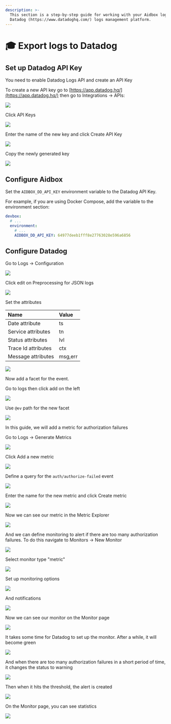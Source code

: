 ```yaml
---
description: >-
  This section is a step-by-step guide for working with your Aidbox logs with
  Datadog (https://www.datadoghq.com/) logs management platform.
---
```


# 🎓 Export logs to Datadog

## Set up Datadog API Key

You need to enable Datadog Logs API and create an API Key

To create a new API key go to [https://app.datadog.hq/](https://app.datadog.hq/) then go to Integrations -&gt; APIs:

![](../../../.gitbook/assets/image%20%286%29.png)

Click API Keys

![](../../../.gitbook/assets/image%20%2811%29.png)

Enter the name of the new key and click Create API Key

![](../../../.gitbook/assets/image%20%2817%29.png)

Copy the newly generated key

![](../../../.gitbook/assets/image%20%2815%29.png)

## Configure Aidbox

Set the `AIDBOX_DD_API_KEY`  environment variable to the Datadog API Key.

For example, if you are using Docker Compose, add the variable to the environment section:

```yaml
devbox:
  # ...
  environment:
    # ...
    AIDBOX_DD_API_KEY: 64977deeb1fff8e27763028e596a6856
```

##  Configure Datadog

Go to Logs -&gt; Configuration

![](../../../.gitbook/assets/image%20%2837%29.png)

Click edit on Preprocessing for JSON logs

![](../../../.gitbook/assets/image%20%2823%29.png)

Set the attributes

| Name | Value |
| :--- | :--- |
| Date attribute | ts |
| Service attributes | tn |
| Status attributes | lvl |
| Trace Id attributes | ctx |
| Message attributes | msg,err |

![](../../../.gitbook/assets/image%20%2820%29.png)

Now add a facet for the event.

Go to logs then click add on the left

![](../../../.gitbook/assets/image%20%2824%29.png)

Use `@ev` path for the new facet

![](../../../.gitbook/assets/image%20%2822%29.png)

In this guide, we will add a metric for authorization failures

Go to Logs -&gt; Generate Metrics

![](../../../.gitbook/assets/image%20%2839%29.png)

Click Add a new metric

![](../../../.gitbook/assets/image%20%2825%29.png)

Define a query for the `auth/authorize-failed` event

![](../../../.gitbook/assets/image%20%2819%29.png)

Enter the name for the new metric and click Create metric

![](../../../.gitbook/assets/image%20%2836%29.png)

Now we can see our metric in the Metric Explorer

![](../../../.gitbook/assets/image%20%2827%29.png)

And we can define monitoring to alert if there are too many authorization failures. To do this navigate to Monitors -&gt; New Monitor 

![](../../../.gitbook/assets/image%20%2829%29.png)

Select monitor type "metric"

![](../../../.gitbook/assets/image%20%2834%29.png)

Set up monitoring options

![](../../../.gitbook/assets/image%20%2828%29.png)

And notifications

![](../../../.gitbook/assets/image%20%2833%29.png)

Now we can see our monitor on the Monitor page

![](../../../.gitbook/assets/image%20%2830%29.png)

It takes some time for Datadog to set up the monitor. After a while, it will become green

![](../../../.gitbook/assets/image%20%2826%29.png)

And when there are too many authorization failures in a short period of time, it changes the status to warning

![](../../../.gitbook/assets/image%20%2835%29.png)

Then when it hits the threshold, the alert is created

![](../../../.gitbook/assets/image%20%2821%29.png)

On the Monitor page, you can see statistics

![](../../../.gitbook/assets/image%20%2818%29.png)



